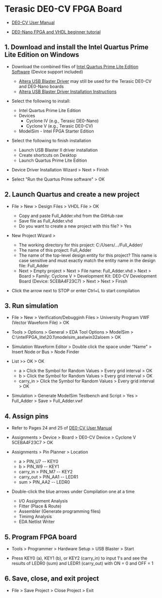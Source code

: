 # Terasic DE0-CV FPGA Board

* [DE0-CV User Manual](https://www.intel.com/content/dam/altera-www/global/en_US/portal/dsn/42/doc-us-dsnbk-42-1504012210-de0-cv-user-manual.pdf)

* [DE0-Nano FPGA and VHDL beginner tutorial](https://compectroner.wordpress.com/2016/07/14/first-blog-postde0-nano-fpga-and-vhdl-beginner-tutorial/)

## 1. Download and install the Intel Quartus Prime Lite Edition on Windows

* Download the combined files of [Intel Quartus Prime Lite Edition Software](https://www.intel.com/content/www/us/en/software/programmable/quartus-prime/download.html) (Device support included)
  * [Altera USB Blaster Driver](http://www.terasic.com.tw/wiki/Altera_USB_Blaster_Driver_Installation_Instructions#Driver) may still be used for the Terasic DE0-CV and DE0-Nano boards
  * [Altera USB Blaster Driver Installation Instructions](http://www.terasic.com.tw/wiki/Altera_USB_Blaster_Driver_Installation_Instructions)

* Select the following to install:
  * Intel Quartus Prime Lite Edition
  * Devices
    * Cyclone IV (e.g., Terasic DE0-Nano)
    * Cyclone V (e.g., Terasic DE0-CV)
  * ModelSim - Intel FPGA Starter Edition

* Select the following to finish installation

  * Launch USB Blaster II driver installation
  * Create shortcuts on Desktop
  * Launch Quartus Prime Lite Edition

* Device Driver Installation Wizard > Next > Finish

* Select "Run the Quartus Prime software" > OK

## 2. Launch Quartus and create a new project 

* File > New > Design Files > VHDL File > OK
  * Copy and paste Full_Adder.vhd from the GitHub raw
  * Save file as Full_Adder.vhd
  * Do you want to create a new project with this file? > Yes

* New Project Wizard > 
  * The working directory for this project: C:/Users/.../Full_Adder/
  * The name of this project: Full_Adder
  * The name of the top-level design entity for this project? This name is case sensitive and must exactly match the entity name in the design file: Full_Adder
  * Next > Empty project > Next > File name: Full_Adder.vhd > Next > Board > Family: Cyclone V > Development Kit: DE0-CV Development Board (Device: 5CEBA4F23C7) > Next > Next > Finish

* Click the arrow next to STOP or enter Ctrl+L to start compilation

## 3. Run simulation

* File > New > Verification/Debugginh Files > University Program VWF (Vector Waveform File) > OK

* Tools > Options > General > EDA Tool Options > ModelSim > C:\intelFPGA_lite\20.1\modelsim_ase\win32aloem > OK

* Simulation Waveform Editor > Double click the space under "Name" > Insert Node or Bus > Node Finder

* List >> OK > OK
  * a > Click the Symbol for Random Values > Every grid interval > OK
  * b > Click the Symbol for Random Values > Every grid interval > OK
  * carry_in > Click the Symbol for Random Values > Every grid interval > OK

* Simulation > Generate ModelSim Testbench and Script > Yes > Full_Adder > Save > Full_Adder.vwf

## 4. Assign pins

* Refer to Pages 24 and 25 of [DE0-CV User Manual](https://www.intel.com/content/dam/altera-www/global/en_US/portal/dsn/42/doc-us-dsnbk-42-1504012210-de0-cv-user-manual.pdf)

* Assignments > Device > Board > DE0-CV Device > Cyclone V 5CEBA4F23C7 > OK

* Assignments > Pin Planner > Location
  * a > PIN_U7 -- KEY0
  * b > PIN_W9 -- KEY1
  * carry_in > PIN_M7 -- KEY2
  * carry_out > PIN_AA1 -- LEDR1  
  * sum > PIN_AA2 -- LEDR0
  
* Double-click the blue arrows under Compilation one at a time
  * I/O Assignment Analysis
  * Fitter (Place & Route)
  * Assembler (Generate programming files)
  * Timimg Analysis
  * EDA Netlist Writer

## 5. Program FPGA board

* Tools > Programmer > Hardware Setup > USB Blaster > Start

* Press KEY0 (a), KEY1 (b), or KEY2 (carry_in) to input 1's and see the results of LEDR0 (sum) and LEDR1 (carry_out) with ON = 0 and OFF = 1

## 6. Save, close, and exit project

* File > Save Project > Close Project > Exit
